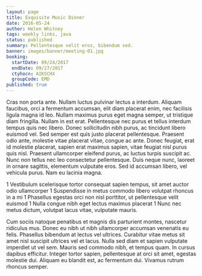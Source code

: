 ```yaml
---
layout: page
title: Exquisite Music Dinner
date: 2016-05-24
author: Helen Whitney
tags: weekly links, java
status: published
summary: Pellentesque velit eros, bibendum sed.
banner: images/banner/meeting-01.jpg
booking:
  startDate: 09/24/2017
  endDate: 09/27/2017
  ctyhocn: AIKSCHX
  groupCode: EMD
published: true
---
```

Cras non porta ante. Nullam luctus pulvinar lectus a interdum. Aliquam faucibus, orci a fermentum accumsan, elit diam placerat enim, nec facilisis ligula magna id leo. Nullam maximus purus eget magna semper, ut tristique diam fringilla. Nullam in est erat. Pellentesque nec purus et tellus interdum tempus quis nec libero. Donec sollicitudin nibh purus, ac tincidunt libero euismod vel. Sed semper est quis justo placerat pellentesque. Praesent odio ante, molestie vitae placerat vitae, congue ac ante. Donec feugiat, erat id molestie placerat, sapien erat maximus sapien, vitae feugiat nisl purus quis nisl. Praesent ullamcorper eleifend purus, ac luctus turpis suscipit ac. Nunc non tellus nec leo consectetur pellentesque. Duis neque nunc, laoreet in ornare sagittis, elementum vulputate eros. Sed id accumsan libero, vel vehicula purus. Nam eu lacinia magna.

1 Vestibulum scelerisque tortor consequat sapien tempus, sit amet auctor odio ullamcorper
1 Suspendisse in metus commodo libero volutpat rhoncus in a mi
1 Phasellus egestas orci non nisl porttitor, ut pellentesque velit euismod
1 Nulla congue nibh eget lectus maximus placerat
1 Nunc nec metus dictum, volutpat lacus vitae, vulputate mauris.

Cum sociis natoque penatibus et magnis dis parturient montes, nascetur ridiculus mus. Donec eu nibh ut nibh ullamcorper accumsan venenatis eu felis. Phasellus bibendum at lectus vel ultrices. Curabitur vitae metus sit amet nisl suscipit ultrices vel et lacus. Nulla sed diam et sapien vulputate imperdiet ut vel sem. Mauris sed commodo nibh, et tempus quam. In cursus dapibus efficitur. Integer tortor sapien, pellentesque at orci sit amet, egestas molestie dui. Aliquam eu blandit est, ac fermentum dui. Vivamus rutrum rhoncus semper.
